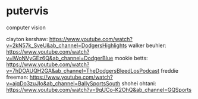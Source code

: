 # putervis
computer vision

clayton kershaw: https://www.youtube.com/watch?v=2kN57k_SveU&ab_channel=DodgersHighlights
walker beuhler: https://www.youtube.com/watch?v=IWoNVyGEz6Q&ab_channel=DodgerBlue
mookie betts: https://www.youtube.com/watch?v=7hDOAUQH2GA&ab_channel=TheDodgersBleedLosPodcast
freddie freeman: https://www.youtube.com/watch?v=ajqDo3zuJIo&ab_channel=BallySportsSouth
shohei ohtani: https://www.youtube.com/watch?v=9qUCo-K2OhQ&ab_channel=GQSports
